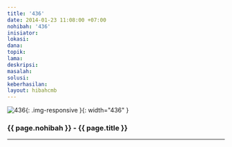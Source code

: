 ```yaml
---
title: '436'
date: 2014-01-23 11:08:00 +07:00
nohibah: '436'
inisiator:
lokasi:
dana:
topik:
lama:
deskripsi:
masalah:
solusi:
keberhasilan:
layout: hibahcmb
---
```


![436](/static/img/hibahcmb/436.png){: .img-responsive }{: width="436" }

### {{ page.nohibah }} - {{ page.title }}

---
